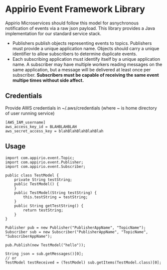 # Appirio Event Framework Library

Appirio Microservices should follow this model for asnychronous notification of events via a raw json payload. This library provides a Java implementation for our standard service stack.

* Publishers publish objects representing events to topics. Publishers must provide a unique application name. Objects should carry a unique identifier to allow subscribers to determine duplicate events.
* Each subscribing application must identify itself by a unique application name. A subscriber may have multiple workers reading messages on the same application, but a message will be delivered at least once per subscriber. <b>Subscribers must be capable of receiving the same event multipe times without side affect.</b>

## Credentials
Provide AWS credentials in ~/.aws/credentials (where ~ is home directory of user running service) 
```
[AWS_IAM_username]
aws_access_key_id = BLAHBLAHBLAH
aws_secret_access_key = blahBlahBlahBlahBlah
```

## Usage
```
import com.appirio.event.Topic;
import com.appirio.event.Publisher;
import com.appirio.event.Subscriber;

public class TestModel {
    private String testString;
    public TestModel() {
    }
    public TestModel(String testString) {
        this.testString = testString;
    }
    public String getTestString() {
        return testString;
    }
}

Publisher pub = new Publisher("PublisherAppName", "TopicName");
Subscriber sub = new Subscriber("PublisherAppName", "TopicName", "SubscriberAppName");

pub.Publish(new TestModel("hello"));

String json = sub.getMessages()[0];
// or
TestModel testReceived = (TestModel) sub.getItems(TestModel.class)[0];
```
